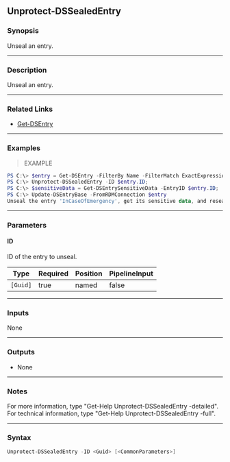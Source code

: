 Unprotect-DSSealedEntry
-----------------------

### Synopsis
Unseal an entry.

---

### Description

Unseal an entry.

---

### Related Links
* [Get-DSEntry](Get-DSEntry)

---

### Examples
> EXAMPLE

```PowerShell
PS C:\> $entry = Get-DSEntry -FilterBy Name -FilterMatch ExactExpression -FilterValue 'InCaseOfEmergency';
PS C:\> Unprotect-DSSealedEntry -ID $entry.ID;
PS C:\> $sensitiveData = Get-DSEntrySensitiveData -EntryID $entry.ID;
PS C:\> Update-DSEntryBase -FromRDMConnection $entry
Unseal the entry 'InCaseOfEmergency', get its sensitive data, and reseal the entry. The entry is sealed because the seal state value in $entry has never been modified.
```

---

### Parameters
#### **ID**
ID of the entry to unseal.

|Type    |Required|Position|PipelineInput|
|--------|--------|--------|-------------|
|`[Guid]`|true    |named   |false        |

---

### Inputs
None

---

### Outputs
* None

---

### Notes
For more information, type "Get-Help Unprotect-DSSealedEntry -detailed". For technical information, type "Get-Help Unprotect-DSSealedEntry -full".

---

### Syntax
```PowerShell
Unprotect-DSSealedEntry -ID <Guid> [<CommonParameters>]
```
